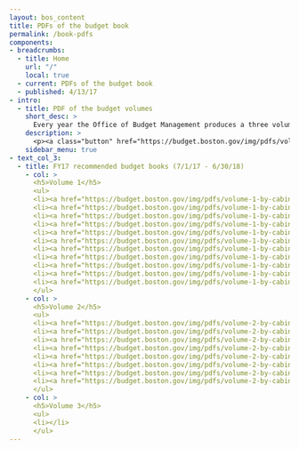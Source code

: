 ```yaml
---
layout: bos_content
title: PDFs of the budget book
permalink: /book-pdfs
components:
- breadcrumbs:
  - title: Home
    url: "/"
    local: true
  - current: PDFs of the budget book
  - published: 4/13/17
- intro:
  - title: PDF of the budget volumes
    short_desc: >
      Every year the Office of Budget Management produces a three volume, ~1000+ page physical book. You can find every page of that book in the links on this page. 
    description: >
      <p><a class="button" href="https://budget.boston.gov/img/pdfs/volume-1-complete.pdf">Complete Volume 1</a>    <a class="button" href="https://budget.boston.gov/img/pdfs/volume-2-complete.pdf">Complete Volume 2</a>    <a class="button" href="https://budget.boston.gov/img/pdfs/volume-3-complete.pdf">Complete Volume 3</a></p>
    sidebar_menu: true
- text_col_3:
  - title: FY17 recommended budget books (7/1/17 - 6/30/18)
    - col: >
      <h5>Volume 1</h5>
      <ul>
      <li><a href="https://budget.boston.gov/img/pdfs/volume-1-by-cabinet/01-executive-summary.pdf">Executive Summary</a></li>
      <li><a href="https://budget.boston.gov/img/pdfs/volume-1-by-cabinet/02-summary-budget.pdf">Summary Budget</a></li>
      <li><a href="https://budget.boston.gov/img/pdfs/volume-1-by-cabinet/03-revenue-estimates-and-analysis.pdf">Revenue Estimates and Analysis</a></li>
      <li><a href="https://budget.boston.gov/img/pdfs/volume-1-by-cabinet/04-education.pdf">Education</a></li>
      <li><a href="https://budget.boston.gov/img/pdfs/volume-1-by-cabinet/05-capital-planning.pdf">Capital Planning</a></li>
      <li><a href="https://budget.boston.gov/img/pdfs/volume-1-by-cabinet/06-data-analytics.pdf">Data Analytics</a></li>
      <li><a href="https://budget.boston.gov/img/pdfs/volume-1-by-cabinet/07-bostons-people-and-economy.pdf">Boston's People and Economy</a></li>
      <li><a href="https://budget.boston.gov/img/pdfs/volume-1-by-cabinet/08-financial-management-of-the-city.pdf">Financial Management of the City</a></li>
      <li><a href="https://budget.boston.gov/img/pdfs/volume-1-by-cabinet/09-statutes-and-ordinances-governing-bostons-operating-and-capital-budgets.pdf">Statutes and Ordinances Governing Boston's Operating and Capital Budgets</a></li>
      <li><a href="https://budget.boston.gov/img/pdfs/volume-1-by-cabinet/10-budget-organization-and-glossary-of-terms.pdf">Budget Organization and Glossary of Terms</a></li>
      <li><a href="https://budget.boston.gov/img/pdfs/volume-1-by-cabinet/11-city-council-orders-chapter.pdf">City Council Orders</a></li>
      </ul>
    - col: >
      <h5>Volume 2</h5>
      <ul>
      <li><a href="https://budget.boston.gov/img/pdfs/volume-2-by-cabinet/01-mayors-office-cabinet.pdf">Mayor's Office Cabinet</a></li>
      <li><a href="https://budget.boston.gov/img/pdfs/volume-2-by-cabinet/02-operations-cabinet.pdf">Operations Cabinet</a></li>
      <li><a href="https://budget.boston.gov/img/pdfs/volume-2-by-cabinet/03-civic-engagement-cabinet.pdf">Civic Engagement Cabinet</a></li>
      <li><a href="https://budget.boston.gov/img/pdfs/volume-2-by-cabinet/04-arts-and-culture-cabinet.pdf">Arts and Culture Cabinet</a></li>
      <li><a href="https://budget.boston.gov/img/pdfs/volume-2-by-cabinet/05-economic-development-cabinet.pdf">Economic Development Cabinet</a></li>
      <li><a href="https://budget.boston.gov/img/pdfs/volume-2-by-cabinet/06-education-cabinet.pdf">Education Cabinet</a></li>
      <li><a href="https://budget.boston.gov/img/pdfs/volume-2-by-cabinet/07-environment-energy-and-open-space-cabinet.pdf">Environment, Energy, and Open Space Cabinet</a></li>
      <li><a href="https://budget.boston.gov/img/pdfs/volume-2-by-cabinet/08-administration-and-finance-cabinet.pdf">Administration and Finance Cabinet</a></li>
      </ul>
    - col: >
      <h5>Volume 3</h5>
      <ul>
      <li></li>
      </ul>
---
```


